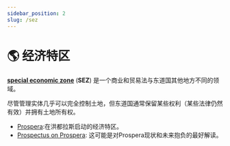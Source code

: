 ```yaml
---
sidebar_position: 2
slug: /sez
---
```


# 🌎 经济特区

**[special economic zone](https://en.wikipedia.org/wiki/Special_economic_zone)** (**SEZ**) 是一个商业和贸易法与东道国其他地方不同的领域。

尽管管理实体几乎可以完全控制土地，但东道国通常保留某些权利（某些法律仍然有效）并拥有土地所有权。

- [Prospera](https://prospera.hn):在洪都拉斯启动的经济特区。
- [Prospectus on Prospera](https://astralcodexten.substack.com/p/prospectus-on-prospera): 这可能是对Prospera现状和未来抱负的最好解读。